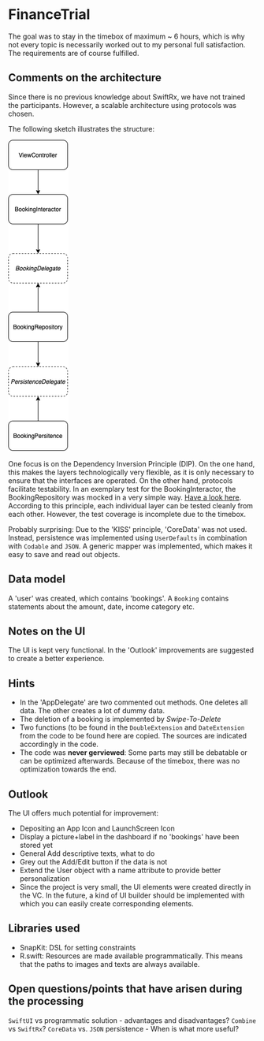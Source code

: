 # FinanceTrial

The goal was to stay in the timebox of maximum ~ 6 hours, which is why not every topic is necessarily worked out to my personal full satisfaction. The requirements are of course fulfilled. 

## Comments on the architecture 

Since there is no previous knowledge about SwiftRx, we have not trained the participants. However, a scalable architecture using protocols was chosen. 

The following sketch illustrates the structure:

![architecture](images/architecture.png "Sketch of the architecture")

One focus is on the Dependency Inversion Principle (DIP). On the one hand, this makes the layers technologically very flexible, as it is only necessary to ensure that the interfaces are operated. On the other hand, protocols facilitate testability. In an exemplary test for the BookingInteractor, the BookingRepository was mocked in a very simple way. [Have a look here](https://github.com/kuzdu/FinanceTrial/blob/master/FinanceTrialTests/BookingInteractorTests.swift). According to this principle, each individual layer can be tested cleanly from each other. However, the test coverage is incomplete due to the timebox. 

Probably surprising: Due to the 'KISS' principle, 'CoreData' was not used. Instead, persistence was implemented using `UserDefaults` in combination with `Codable` and `JSON`. A generic mapper was implemented, which makes it easy to save and read out objects. 

## Data model
A 'user' was created, which contains 'bookings'. A `Booking` contains statements about the amount, date, income category etc. 

## Notes on the UI
The UI is kept very functional. In the 'Outlook' improvements are suggested to create a better experience. 

## Hints
- In the 'AppDelegate' are two commented out methods. One deletes all data. The other creates a lot of dummy data.
- The deletion of a booking is implemented by *Swipe-To-Delete* 
- Two functions (to be found in the `DoubleExtension` and `DateExtension` from the code to be found here are copied. The sources are indicated accordingly in the code. 
- The code was **never gerviewed**: Some parts may still be debatable or can be optimized afterwards. Because of the timebox, there was no optimization towards the end. 

## Outlook
The UI offers much potential for improvement: 
- Depositing an App Icon and LaunchScreen Icon
- Display a picture+label in the dashboard if no 'bookings' have been stored yet 
- General Add descriptive texts, what to do
- Grey out the Add/Edit button if the data is not
- Extend the User object with a name attribute to provide better personalization
- Since the project is very small, the UI elements were created directly in the VC. In the future, a kind of UI builder should be implemented with which you can easily create corresponding elements. 

## Libraries used    
- SnapKit:  DSL for setting constraints
- R.swift: Resources are made available programmatically. This means that the paths to images and texts are always available.

## Open questions/points that have arisen during the processing
`SwiftUI` vs programmatic solution - advantages and disadvantages? 
`Combine` vs `SwiftRx`? 
`CoreData` vs. `JSON` persistence - When is what more useful?  
